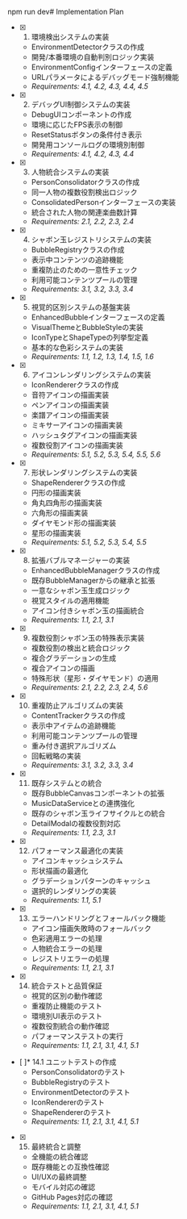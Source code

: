npm run dev# Implementation Plan

- [x] 1. 環境検出システムの実装

  - EnvironmentDetectorクラスの作成
  - 開発/本番環境の自動判別ロジック実装
  - EnvironmentConfigインターフェースの定義
  - URLパラメータによるデバッグモード強制機能
  - _Requirements: 4.1, 4.2, 4.3, 4.4, 4.5_

- [x] 2. デバッグUI制御システムの実装

  - DebugUIコンポーネントの作成
  - 環境に応じたFPS表示の制御
  - ResetStatusボタンの条件付き表示
  - 開発用コンソールログの環境別制御
  - _Requirements: 4.1, 4.2, 4.3, 4.4_

- [x] 3. 人物統合システムの実装

  - PersonConsolidatorクラスの作成
  - 同一人物の複数役割検出ロジック
  - ConsolidatedPersonインターフェースの実装
  - 統合された人物の関連楽曲数計算
  - _Requirements: 2.1, 2.2, 2.3, 2.4_

- [x] 4. シャボン玉レジストリシステムの実装

  - BubbleRegistryクラスの作成
  - 表示中コンテンツの追跡機能
  - 重複防止のための一意性チェック
  - 利用可能コンテンツプールの管理
  - _Requirements: 3.1, 3.2, 3.3, 3.4_

- [x] 5. 視覚的区別システムの基盤実装

  - EnhancedBubbleインターフェースの定義
  - VisualThemeとBubbleStyleの実装
  - IconTypeとShapeTypeの列挙型定義
  - 基本的な色彩システムの実装
  - _Requirements: 1.1, 1.2, 1.3, 1.4, 1.5, 1.6_

- [x] 6. アイコンレンダリングシステムの実装

  - IconRendererクラスの作成
  - 音符アイコンの描画実装
  - ペンアイコンの描画実装
  - 楽譜アイコンの描画実装
  - ミキサーアイコンの描画実装
  - ハッシュタグアイコンの描画実装
  - 複数役割アイコンの描画実装
  - _Requirements: 5.1, 5.2, 5.3, 5.4, 5.5, 5.6_

- [x] 7. 形状レンダリングシステムの実装

  - ShapeRendererクラスの作成
  - 円形の描画実装
  - 角丸四角形の描画実装
  - 六角形の描画実装
  - ダイヤモンド形の描画実装
  - 星形の描画実装
  - _Requirements: 5.1, 5.2, 5.3, 5.4, 5.5_

- [x] 8. 拡張バブルマネージャーの実装

  - EnhancedBubbleManagerクラスの作成
  - 既存BubbleManagerからの継承と拡張
  - 一意なシャボン玉生成ロジック
  - 視覚スタイルの適用機能
  - アイコン付きシャボン玉の描画統合
  - _Requirements: 1.1, 2.1, 3.1_

- [x] 9. 複数役割シャボン玉の特殊表示実装

  - 複数役割の検出と統合ロジック
  - 複合グラデーションの生成
  - 複合アイコンの描画
  - 特殊形状（星形・ダイヤモンド）の適用
  - _Requirements: 2.1, 2.2, 2.3, 2.4, 5.6_

- [x] 10. 重複防止アルゴリズムの実装

  - ContentTrackerクラスの作成
  - 表示中アイテムの追跡機能
  - 利用可能コンテンツプールの管理
  - 重み付き選択アルゴリズム
  - 回転戦略の実装
  - _Requirements: 3.1, 3.2, 3.3, 3.4_

- [x] 11. 既存システムとの統合

  - 既存BubbleCanvasコンポーネントの拡張
  - MusicDataServiceとの連携強化
  - 既存のシャボン玉ライフサイクルとの統合
  - DetailModalの複数役割対応
  - _Requirements: 1.1, 2.3, 3.1_

- [x] 12. パフォーマンス最適化の実装

  - アイコンキャッシュシステム
  - 形状描画の最適化
  - グラデーションパターンのキャッシュ
  - 選択的レンダリングの実装
  - _Requirements: 1.1, 5.1_

- [x] 13. エラーハンドリングとフォールバック機能





  - アイコン描画失敗時のフォールバック
  - 色彩適用エラーの処理
  - 人物統合エラーの処理
  - レジストリエラーの処理
  - _Requirements: 1.1, 2.1, 3.1_

- [x] 14. 統合テストと品質保証





  - 視覚的区別の動作確認
  - 重複防止機能のテスト
  - 環境別UI表示のテスト
  - 複数役割統合の動作確認
  - パフォーマンステストの実行
  - _Requirements: 1.1, 2.1, 3.1, 4.1, 5.1_

- [ ]* 14.1 ユニットテストの作成
  - PersonConsolidatorのテスト
  - BubbleRegistryのテスト
  - EnvironmentDetectorのテスト
  - IconRendererのテスト
  - ShapeRendererのテスト
  - _Requirements: 1.1, 2.1, 3.1, 4.1, 5.1_

- [x] 15. 最終統合と調整





  - 全機能の統合確認
  - 既存機能との互換性確認
  - UI/UXの最終調整
  - モバイル対応の確認
  - GitHub Pages対応の確認
  - _Requirements: 1.1, 2.1, 3.1, 4.1, 5.1_